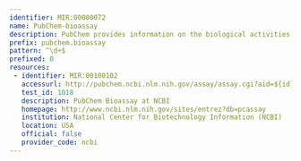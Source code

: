 ```yaml
---
identifier: MIR:00000072
name: PubChem-bioassay
description: PubChem provides information on the biological activities of small molecules. It is a component of NIH's Molecular Libraries Roadmap Initiative. PubChem bioassay archives active compounds and bioassay results.
prefix: pubchem.bioassay
pattern: ^\d+$
prefixed: 0
resources:
 - identifier: MIR:00100102
   accessurl: http://pubchem.ncbi.nlm.nih.gov/assay/assay.cgi?aid=${id}
   test_id: 1018
   description: PubChem Bioassay at NCBI
   homepage: http://www.ncbi.nlm.nih.gov/sites/entrez?db=pcassay 
   institution: National Center for Biotechnology Information (NCBI)
   location: USA
   official: false
   provider_code: ncbi
---
```

